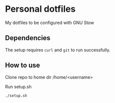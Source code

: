 # Personal dotfiles

My dotfiles to be configured with GNU Stow

## Dependencies

The setup requires `curl` and `git` to run successfully.

## How to use

Clone repo to home dir /home/\<username>

Run setup.sh

```bash
./setup.sh
```

